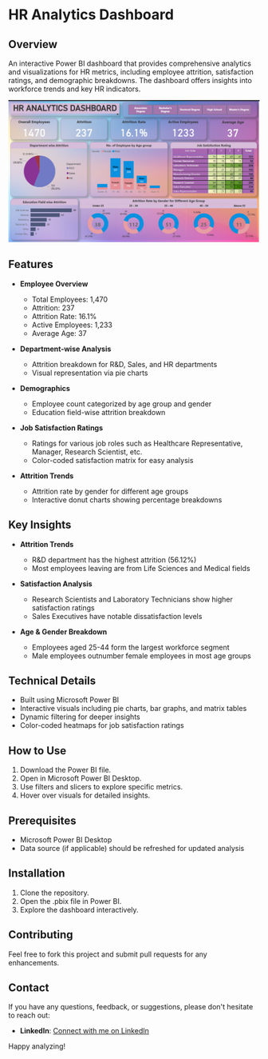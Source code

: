 # HR Analytics Dashboard

## Overview
An interactive Power BI dashboard that provides comprehensive analytics and visualizations for HR metrics, including employee attrition, satisfaction ratings, and demographic breakdowns. The dashboard offers insights into workforce trends and key HR indicators.

![Dashboard Screenshot](Dashboard.png)

## Features

- **Employee Overview**
  - Total Employees: 1,470
  - Attrition: 237
  - Attrition Rate: 16.1%
  - Active Employees: 1,233
  - Average Age: 37

- **Department-wise Analysis**
  - Attrition breakdown for R&D, Sales, and HR departments
  - Visual representation via pie charts

- **Demographics**
  - Employee count categorized by age group and gender
  - Education field-wise attrition breakdown

- **Job Satisfaction Ratings**
  - Ratings for various job roles such as Healthcare Representative, Manager, Research Scientist, etc.
  - Color-coded satisfaction matrix for easy analysis

- **Attrition Trends**
  - Attrition rate by gender for different age groups
  - Interactive donut charts showing percentage breakdowns

## Key Insights

- **Attrition Trends**
  - R&D department has the highest attrition (56.12%)
  - Most employees leaving are from Life Sciences and Medical fields

- **Satisfaction Analysis**
  - Research Scientists and Laboratory Technicians show higher satisfaction ratings
  - Sales Executives have notable dissatisfaction levels

- **Age & Gender Breakdown**
  - Employees aged 25-44 form the largest workforce segment
  - Male employees outnumber female employees in most age groups

## Technical Details

- Built using Microsoft Power BI
- Interactive visuals including pie charts, bar graphs, and matrix tables
- Dynamic filtering for deeper insights
- Color-coded heatmaps for job satisfaction ratings

## How to Use

1. Download the Power BI file.
2. Open in Microsoft Power BI Desktop.
3. Use filters and slicers to explore specific metrics.
4. Hover over visuals for detailed insights.

## Prerequisites

- Microsoft Power BI Desktop
- Data source (if applicable) should be refreshed for updated analysis

## Installation

1. Clone the repository.
2. Open the .pbix file in Power BI.
3. Explore the dashboard interactively.

## Contributing

Feel free to fork this project and submit pull requests for any enhancements.

## Contact

If you have any questions, feedback, or suggestions, please don't hesitate to reach out:

- **LinkedIn**: [Connect with me on LinkedIn](https://www.linkedin.com/in/iajithks/)

Happy analyzing!
